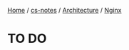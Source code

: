 [Home](https://mengxianbin.github.io) /
[cs-notes](https://mengxianbin.github.io/cs-notes/content) /
[Architecture](https://mengxianbin.github.io/cs-notes/content/Architecture) /
[Nginx](https://mengxianbin.github.io/cs-notes/content/Architecture/Nginx)

# TO DO
